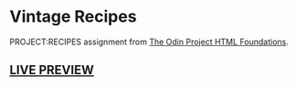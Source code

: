 # Vintage Recipes
PROJECT:RECIPES assignment from <a href="https://www.theodinproject.com/paths/foundations/courses/foundations/lessons/recipes">The Odin Project HTML Foundations</a>.
## <a href="https://ignasku.github.io/odin-recipes/">LIVE PREVIEW</a>
